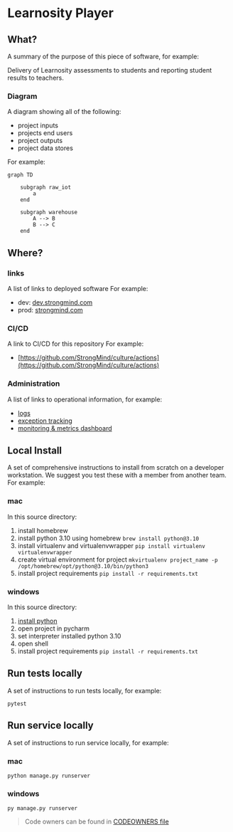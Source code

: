 # Learnosity Player

## What?
A summary of the purpose of this piece of software, for example: 

Delivery of Learnosity assessments to students and reporting student results to teachers.


### Diagram
A diagram showing all of the following:
* project inputs
* projects end users
* project outputs
* project data stores

For example:

```mermaid
graph TD

    subgraph raw_iot
        a
    end

    subgraph warehouse
        A --> B
        B --> C
    end
```


## Where?

### links
A list of links to deployed software
For example:

* dev: [dev.strongmind.com](https://dev.strongmind.com)
* prod: [strongmind.com](https://strongmind.com)

### CI/CD
A link to CI/CD for this repository
For example:

* [https://github.com/StrongMind/culture/actions](https://github.com/StrongMind/culture/actions)

### Administration
A list of links to operational information, for example:

* [logs](https://us-west-2.console.aws.amazon.com/cloudwatch/home?region=us-west-2#logsV2:logs-insights$3FqueryDetail$[…]*2flambda*2fid-mapper-prod$2529$2529)
* [exception tracking](https://sentry.io/organizations/strongmind-4j/projects/id-mapper/?project=6262579)
* [monitoring & metrics dashboard](https://us-west-2.console.aws.amazon.com/cloudwatch/home?region=us-west-2#dashboards:name=identifier-mapper-prod)



## Local Install
A set of comprehensive instructions to install from scratch on a developer workstation. We suggest you test these with a member from another team. For example:

### mac
In this source directory:
1. install homebrew
2. install python 3.10 using homebrew `brew install python@3.10`
3. install virtualenv and virtualenvwrapper `pip install virtualenv virtualenvwrapper`
4. create virtual environment for project `mkvirtualenv project_name -p /opt/homebrew/opt/python@3.10/bin/python3`
5. install project requirements `pip install -r requirements.txt`


### windows
In this source directory:
1. [install python](https://www.python.org/downloads/release/python-3105/)
2. open project in pycharm
3. set interpreter installed python 3.10
4. open shell
5. install project requirements `pip install -r requirements.txt`

## Run tests locally
A set of instructions to run tests locally, for example:

```console
pytest
```

## Run service locally
A set of instructions to run service locally, for example:

### mac
```console
python manage.py runserver
```

### windows
```console
py manage.py runserver
```

> Code owners can be found in [CODEOWNERS file](./CODEOWNERS)






